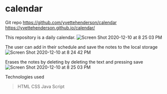 # calendar

Git repo
https://github.com/yvettehenderson/calendar
https://yvettehenderson.github.io/calendar/



This repository is a daily calendar. 
![Screen Shot 2020-12-10 at 8 25 03 PM](https://user-images.githubusercontent.com/70174557/101861884-fb3f7200-3b25-11eb-818e-ad83663abec7.png)





The user can add in their schedule and save the notes to the local storage
![Screen Shot 2020-12-10 at 8 24 42 PM](https://user-images.githubusercontent.com/70174557/101861856-ea8efc00-3b25-11eb-9775-093afcf4a7d1.png)



Erases the notes by deleting by deleting the text and pressing save
![Screen Shot 2020-12-10 at 8 25 03 PM](https://user-images.githubusercontent.com/70174557/101861822-d77c2c00-3b25-11eb-800b-390e9c1e9da1.png)





 Technologies used
 >HTML
 >CSS
 >Java Script
 




 